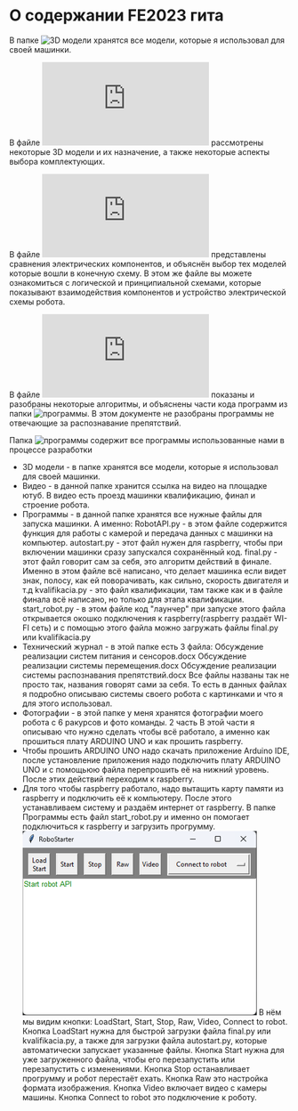 # О содержании FE2023 гита
В папке ![3D модели](https://github.com/Orel303/FE2023/tree/main/3D%20%D0%BC%D0%BE%D0%B4%D0%B5%D0%BB%D0%B8) хранятся все модели, которые я использовал для своей машинки.

В файле ![Обсуждение системы перемещения.pdf](https://github.com/AndreySamoylenko/KZAS/blob/main/технический%20журнал/Обсуждение%20системы%20перемещения.pdf) рассмотрены некоторые 3D модели и их назначение, а также некоторые аспекты выбора комплектующих.

В файле ![Обсуждение системы питания и сенсоров.pdf](https://github.com/AndreySamoylenko/KZAS/blob/main/технический%20журнал/Обсуждение%20системы%20питания%20и%20сенсоров.pdf) представлены сравнения электрических компонентов, и объяснён выбор тех моделей которые вошли в конечную схему. В этом же файле вы можете ознакомиться с логической и принципиальной схемами, которые показывают взаимодействия компонентов и устройство электрической схемы робота.

В файле ![Обсуждение системы распознавания препятствий.pdf](https://github.com/AndreySamoylenko/KZAS/blob/main/технический%20журнал/Обсуждение%20систем%20распознавания%20препятствий.pdf) показаны и разобраны некоторые алгоритмы, и объяснены части кода программ из папки ![программы](https://github.com/AndreySamoylenko/KZAS/blob/main/программы). В этом документе не разобраны программы не отвечающие за распознавание препятствий.

Папка ![программы](https://github.com/AndreySamoylenko/KZAS/blob/main/программы) содержит все программы использованные нами в процессе разработки
- 3D модели - в папке хранятся все модели, которые я использовал для своей машинки.
- Видео - в данной папке хранится ссылка на видео на площадке ютуб. В видео есть проезд машинки квалификацию, финал и строение робота.
- Программы - в данной папке хранятся все нужные файлы для запуска машинки. А именно:
RobotAPI.py - в этом файле содержится функция для работы с камерой и передача данных с машинки на компьютер.
autostart.py - этот файл нужен для raspberry, чтобы при включении машинки сразу запускался сохранённый код.
final.py - этот файл говорит сам за себя, это алгоритм действий в финале. Именно в этом файле всё написано, что делает машинка если видет знак, полосу, как ей поворачивать, как сильно, скорость двигателя и т.д
kvalifikacia.py - это файл квалификации, там также как и в файле финала всё написано, но только для этапа квалификации.
start_robot.py - в этом файле код "лаунчер" при запуске этого файла открывается окошко подключения к raspberry(raspberry раздаёт WI-FI сеть) и с помощью этого файла можно загружать файлы final.py или kvalifikacia.py
- Технический журнал - в этой папке есть 3 файла:
Обсуждение реализации систем питания и сенсоров.docx
Обсуждение реализации системы перемещения.docx
Обсуждение реализации системы распознавания препятствий.docx
Все файлы названы так не просто так, названия говорят сами за себя. То есть в данных файлах я подробно описываю системы своего робота с картинками и что я для этого использовал.
- Фотографии - в этой папке у меня хранятся фотографии моего робота с 6 ракурсов и фото команды.
2 часть
В этой части я описываю что нужно сделать чтобы всё работало, а именно как прошиться плату ARDUINO UNO и как прошить raspberry.
- Чтобы прошить ARDUINO UNO надо скачать приложение Arduino IDE, после установление приложения надо подключить плату ARDUINO UNO и с помощьюю файла перепрошить её на нижний уровень. После этих действий переходим к raspberry.
- Для того чтобы raspberry работало, надо вытащить карту памяти из raspberry и подключить её к компьютеру. После этого устанавливаем систему и раздаём интернет от raspberry. В папке Программы есть файл start_robot.py и именно он помогает подключиться к raspberry и загрузить прогрумму.
![alt text](Ресурсы/Start.png)
В нём мы видим кнопки: LoadStart, Start, Stop, Raw, Video, Connect to robot.
Кнопка LoadStart нужна для быстрой загрузки файла final.py или kvalifikacia.py, а также для загрузки файла autostart.py, которые автоматически запускает указанные файлы.
Кнопка Start нужна для уже загруженного файла, чтобы его перезапустить или перезапустить с изменениями.
Кнопка Stop останавливает прогрумму и робот перестаёт ехать.
Кнопка Raw это настройка формата изображения.
Кнопка Video включает видео с камеры машины.
Кнопка Connect to robot это подключение к роботу.
